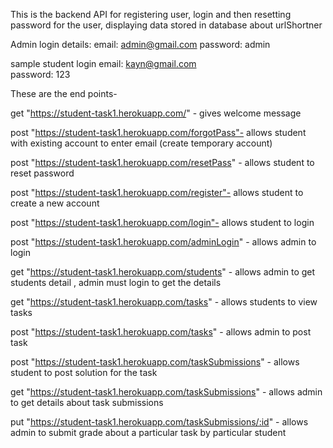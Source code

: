 This is the backend API for registering user, login and then resetting password for the user, displaying data stored in database about urlShortner

Admin login details:
email: admin@gmail.com
password: admin

sample student login
email: kayn@gmail.com  
password: 123

These are the end points-

get "https://student-task1.herokuapp.com/" - gives welcome message

post "https://student-task1.herokuapp.com/forgotPass"- allows student with existing account to enter email (create temporary account)

post "https://student-task1.herokuapp.com/resetPass" - allows student to reset password

post "https://student-task1.herokuapp.com/register"- allows student to create a new account

post "https://student-task1.herokuapp.com/login"- allows student to login

post "https://student-task1.herokuapp.com/adminLogin" - allows admin to login

get "https://student-task1.herokuapp.com/students" - allows admin to get students detail , admin must login to get the details

get "https://student-task1.herokuapp.com/tasks" - allows students to view tasks

post "https://student-task1.herokuapp.com/tasks" - allows admin to post task

post "https://student-task1.herokuapp.com/taskSubmissions" - allows student to post solution for the task

get "https://student-task1.herokuapp.com/taskSubmissions" - allows admin to get details about task submissions

put "https://student-task1.herokuapp.com/taskSubmissions/:id" - allows admin to submit grade about a particular task by particular student
